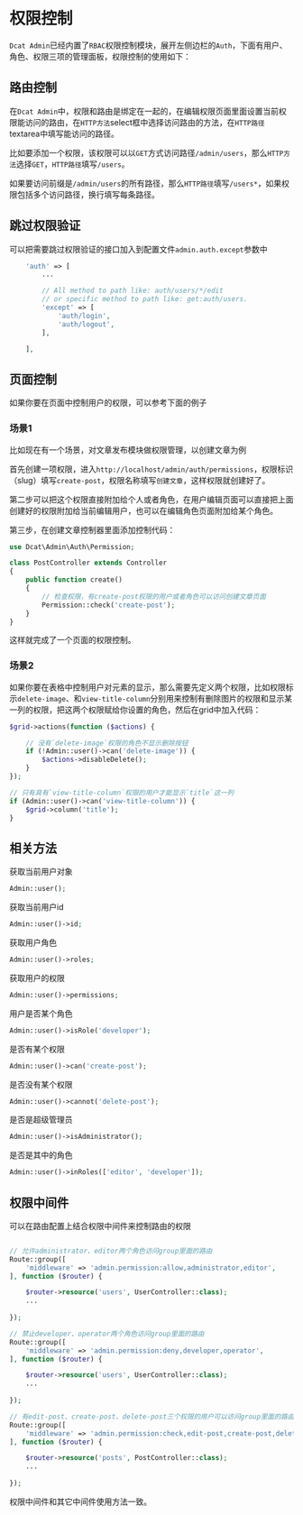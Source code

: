 # 权限控制

`Dcat Admin`已经内置了`RBAC`权限控制模块，展开左侧边栏的`Auth`，下面有用户、角色、权限三项的管理面板，权限控制的使用如下：

## 路由控制

在`Dcat Admin`中，权限和路由是绑定在一起的，在编辑权限页面里面设置当前权限能访问的路由，在`HTTP方法`select框中选择访问路由的方法，在`HTTP路径`textarea中填写能访问的路径。

比如要添加一个权限，该权限可以以`GET`方式访问路径`/admin/users`，那么`HTTP方法`选择`GET`，`HTTP路径`填写`/users`。

如果要访问前缀是`/admin/users`的所有路径，那么`HTTP路径`填写`/users*`，如果权限包括多个访问路径，换行填写每条路径。

## 跳过权限验证

可以把需要跳过权限验证的接口加入到配置文件`admin.auth.except`参数中

```php
	'auth' => [
        ...

        // All method to path like: auth/users/*/edit
        // or specific method to path like: get:auth/users.
        'except' => [
            'auth/login',
            'auth/logout',
        ],

    ],
```

## 页面控制

如果你要在页面中控制用户的权限，可以参考下面的例子

### 场景1

比如现在有一个场景，对文章发布模块做权限管理，以创建文章为例

首先创建一项权限，进入`http://localhost/admin/auth/permissions`，权限标识（slug）填写`create-post`，权限名称填写`创建文章`，这样权限就创建好了。

第二步可以把这个权限直接附加给个人或者角色，在用户编辑页面可以直接把上面创建好的权限附加给当前编辑用户，也可以在编辑角色页面附加给某个角色。

第三步，在创建文章控制器里面添加控制代码：
```php
use Dcat\Admin\Auth\Permission;

class PostController extends Controller
{
    public function create()
    {
        // 检查权限，有create-post权限的用户或者角色可以访问创建文章页面
        Permission::check('create-post');
    }
}
```
这样就完成了一个页面的权限控制。

### 场景2

如果你要在表格中控制用户对元素的显示，那么需要先定义两个权限，比如权限标示`delete-image`、和`view-title-column`分别用来控制有删除图片的权限和显示某一列的权限，把这两个权限赋给你设置的角色，然后在grid中加入代码：
```php
$grid->actions(function ($actions) {

    // 没有`delete-image`权限的角色不显示删除按钮
    if (!Admin::user()->can('delete-image')) {
        $actions->disableDelete();
    }
});

// 只有具有`view-title-column`权限的用户才能显示`title`这一列
if (Admin::user()->can('view-title-column')) {
    $grid->column('title');
}
```

## 相关方法

获取当前用户对象
```php
Admin::user();
```

获取当前用户id
```php
Admin::user()->id;
```

获取用户角色
```php
Admin::user()->roles;
```

获取用户的权限
```php
Admin::user()->permissions;
```

用户是否某个角色
```php
Admin::user()->isRole('developer');
```

是否有某个权限
```php
Admin::user()->can('create-post');
```

是否没有某个权限
```php
Admin::user()->cannot('delete-post');
```

是否是超级管理员
```php
Admin::user()->isAdministrator();
```

是否是其中的角色
```php
Admin::user()->inRoles(['editor', 'developer']);
```

## 权限中间件

可以在路由配置上结合权限中间件来控制路由的权限

```php

// 允许administrator、editor两个角色访问group里面的路由
Route::group([
    'middleware' => 'admin.permission:allow,administrator,editor',
], function ($router) {

    $router->resource('users', UserController::class);
    ...
    
});

// 禁止developer、operator两个角色访问group里面的路由
Route::group([
    'middleware' => 'admin.permission:deny,developer,operator',
], function ($router) {

    $router->resource('users', UserController::class);
    ...
    
});

// 有edit-post、create-post、delete-post三个权限的用户可以访问group里面的路由
Route::group([
    'middleware' => 'admin.permission:check,edit-post,create-post,delete-post',
], function ($router) {

    $router->resource('posts', PostController::class);
    ...
    
});
```

权限中间件和其它中间件使用方法一致。

